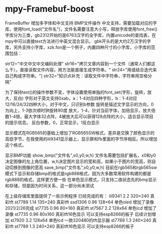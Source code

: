 # mpy-Framebuf-boost
FrameBuffer 增加多字体和中文支持 BMP文件操作
中文支持，需要加载对应的字库，使用font_load("文件名")，文件名需要注意大小写，释放字库使用font_free()
字库分为三类，gb2312开始的是6763汉字的全字库，内置unicode的查找表，在mpy中可以直接text方法进行中英文混合显示。
gbk开头的是大约2万汉字的字库，另外支持小字库，xzk.fon是一个例子，内置四种尺寸的小字库，小字库的范围包括：

str12="中文中文中文编码处理"
str16="拷贝文章内容到一个文件（通常人们都这么干）。直接读取文件内容。用方法能直接生成字符串。"
str24="用或结合迭代来自己构成字符串。"]
str32="知识点补充：读取文件中字符串，字符串用空格分隔"

为了保持text()的操作参数不变，字体设置使用单独的font_set(字形，旋转，放大，反白)
字形对于英文支持0xab，a：1-4对应四种字形，b：1-4对应12/16/24/32四种大小，对于中文，只识别b参数
旋转是描述文字显示的方向，0为向上，1-3依次顺时钟旋转90度
放大，1-4，针对当前字体，加倍显示，放大倍数1-4倍，最大字体32点阵，4被放大后可以获得128点阵的大小，适合显示项目的提示信息。
反白参数，0，正常显示，1反白显示

显示模式在RGB565的基础上增加了RGB565SW格式，差异是交换了颜色显示的高低字节，在我使用的ili9341显示器上，显示屏和fb里面的字节序相反。所以增加这个格式。

显示BMP功能
show_bmp("文件名",x0,y0,w,h)
文件名需要包括扩展名，x0和y0决定图像的左上角位置，w,h决定图片显示的宽和高，如果小于图片的宽高，则自动切换到图像的宽高
save_bmp("文件名",x0,y0,w,h)
目前在rgb565和rgb565sw模式下显示和存储bmp的格式是rgb888格式，因为大多数常用软件构建的都是rgb888的格式，这样更方便一些
在单色显示模式，只支持二值状态先的bmp显示和存储，但是因为时间关系，这一部分尚未测试

在上级存储库里面提供了一些示例程序
已经完成的有：
ili9341 2.2   320×240   真彩tft
st7789  1.14  135×240   真彩tft
ssd1306 0.96  128×64    单色oled             增加了录像
2021/2/26完成
st7735  0.96  80×160    真彩tft
st7567  2.2   128x64    单色lcd              增加了录像
st7735  0.96  80x160    真彩tft16色显示      可以支持esp8266的板子
后续计划增加
st7920  3.2   128x64    单色lcd
一款320480的tft显示器
st7789  1.3   240×240   真彩tft
st7789  1.3   240×240   真彩tft16色显示      可以支持esp8266的板子


